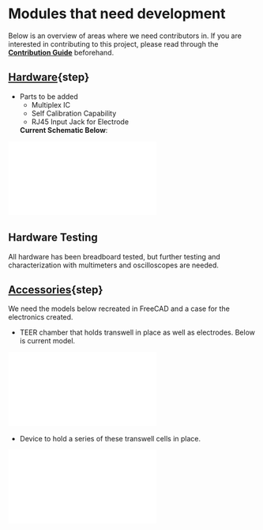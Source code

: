 # Modules that need development

Below is an overview of areas where we need contributors in. If you are interested in contributing to this project, please read through the **[Contribution Guide](contribution_guide.md)** beforehand. 
## [Hardware](hardware.md){step}
* Parts to be added
    * Multiplex IC
    * Self Calibration Capability
    * RJ45 Input Jack for Electrode</ul>
**Current Schematic Below**:


![](documents/Schematic_Flexi-TEER_2022-04-20.pdf)


## Hardware Testing
All hardware has been breadboard tested, but further testing and characterization with multimeters and oscilloscopes are needed. 




## [Accessories](Accessories.md){step}

We need the models below recreated in FreeCAD and a case for the electronics created. 

* TEER chamber that holds transwell in place as well as electrodes. Below is current model. 






![](models/CustomtranswellTEERchamber002.stl)







* Device to hold a series of these transwell cells in place. 


![](models/TEErMainDesignA.stl)











